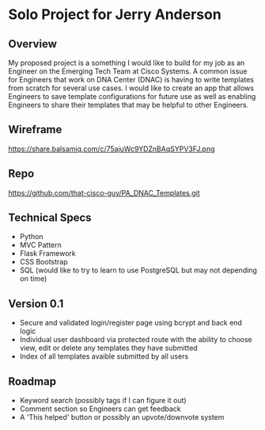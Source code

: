 # Solo Project for Jerry Anderson 

## Overview

My proposed project is a something I would like to build for my job as an Engineer on the Emerging Tech Team at Cisco Systems. A common issue for Engineers that work on DNA Center (DNAC) is having to write templates from scratch for several use cases. I would like to create an app that allows Engineers to save template configurations for future use as well as enabling Engineers to share their templates that may be helpful to other Engineers.

## Wireframe

<https://share.balsamiq.com/c/75ajuWc9YDZnBAqSYPV3FJ.png>

## Repo

<https://github.com/that-cisco-guy/PA_DNAC_Templates.git>

## Technical Specs

- Python
- MVC Pattern
- Flask Framework
- CSS Bootstrap
- SQL (would like to try to learn to use PostgreSQL but may not depending on time)

## Version 0.1

- Secure and validated login/register page using bcrypt and back end logic
- Individual user dashboard via protected route with the ability to choose view, edit or delete any templates they have submitted
- Index of all templates avaible submitted by all users

## Roadmap

- Keyword search (possibly tags if I can figure it out)
- Comment section so Engineers can get feedback
- A 'This helped' button or possibly an upvote/downvote system
